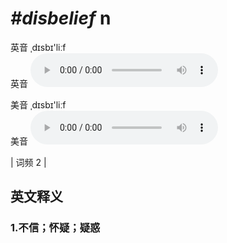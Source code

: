 # ***\#disbelief*** n
英音 ˌdɪsbɪ'liːf  
英音
<audio src="./media/disbelief1.aac" controls="controls"></audio>

美音 ˌdɪsbɪ'liːf  
美音
<audio src="./media/disbelief2.aac" controls="controls"></audio>



| 词频 2 |  

英文释义
---
### 1.**不信；怀疑；疑惑**  


